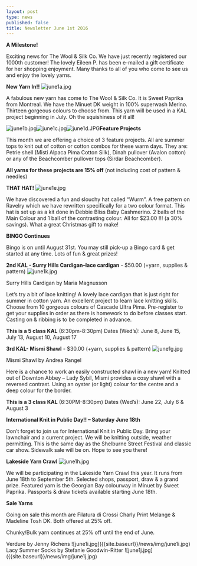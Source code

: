 ```yaml
---
layout: post
type: news
published: false
title: Newsletter June 1st 2016
---
```

**A Milestone!**

Exciting news for The Wool & Silk Co.  We have just recently registered our 1000th customer!   The lovely Eileen P. has been e-mailed a gift certificate for her shopping enjoyment.  Many thanks to all of you who come to see us and enjoy the lovely yarns.
 
**New Yarn In!!**
![june1a.jpg]({{site.baseurl}}/news/img/june1a.jpg)

A fabulous new yarn has come to The Wool & Silk Co.  It is Sweet Paprika from Montreal.  We have the Minuet DK weight in 100% superwash Merino.  Thirteen gorgeous colours to choose from.  This yarn will be used in a KAL project beginning in July.  Oh the squishiness of it all!
 
 
**Feature Projects**
<span style="float:left">![june1b.jpg]({{site.baseurl}}/news/img/june1b.jpg)</span>
<span style="float:left">![june1c.jpg]({{site.baseurl}}/news/img/june1c.jpg)</span>
<span style="float:left">![june1d.JPG]({{site.baseurl}}/news/img/june1d.JPG)</span>
<div class="clearfix"></div>

This month we are offering a choice of 3 feature projects. All are summer tops to knit out of cotton or cotton combos for these warm days.  They are: 
Petrie shell (Misti Alpaca Pima Cotton Silk), Dinah pullover (Avalon cotton) or any of the Beachcomber pullover tops (Sirdar Beachcomber). 
  

**All yarns for these projects are 15% off** (not including cost of pattern & needles)


**THAT HAT!**
![june1e.jpg]({{site.baseurl}}/news/img/june1e.jpg)

We have discovered a fun and slouchy hat called “Wurm”.  A free pattern on Ravelry which we have rewritten specifically for a two colour format.  This hat
is set up as a kit done in Debbie Bliss Baby Cashmerino. 2 balls of the Main Colour and 1 ball of the contrasting colour.  All for $23.00 !!!  (a 30% savings). What a great Christmas gift to make!
 
**BINGO Continues**

Bingo is on until August 31st. You may still pick-up a Bingo card & get started at
any time. Lots of fun & great prizes!
 
 
**2nd KAL - Surry Hills Cardigan–lace cardigan** - $50.00 (+yarn, supplies & pattern)
![june1k.jpg]({{site.baseurl}}/news/img/june1k.jpg)

Surry Hills Cardigan  by Maria Magnusson

Let’s try a bit of lace knitting!  A lovely lace cardigan that is just right for summer in cotton yarn.  An excellent project to learn lace knitting skills.  Choose from 10 gorgeous colours of Cascade Ultra Pima.  Pre-register to get your supplies in order as there is homework to do before classes start.  Casting on & ribbing is to be completed in advance.

**This is a 5 class KAL** (6:30pm-8:30pm)
Dates (Wed’s): June 8, June 15, July 13, August 10, August 17    
 
**3rd  KAL- Mismi Shawl** - $30.00 (+yarn, supplies & pattern)
![june1g.jpg]({{site.baseurl}}/news/img/june1g.jpg)

Mismi Shawl  by Andrea Rangel

Here is a chance to work an easily constructed shawl in a new yarn!  Knitted out of  Downton Abbey – Lady Sybil, Mismi provides a cosy shawl with a reversed contrast.  Using an oyster (or light) colour for the centre and a deep colour for the border.

**This is a 3 class KAL** (6:30PM-8:30pm)
Dates (Wed’s): June 22, July 6 & August 3    


**International Knit in Public Day!! – Saturday June 18th**

Don’t forget to join us for International Knit in Public Day. Bring your lawnchair and a current project. We will be knitting outside, weather permitting. This is the same day as the Shelburne Street Festival and classic car show. Sidewalk sale will be on. Hope to see you there!
 
**Lakeside Yarn Crawl**
![june1h.jpg]({{site.baseurl}}/news/img/june1h.jpg)

We will be participating in the Lakeside Yarn Crawl this year. It runs from June 18th to September 5th.  Selected shops, passport, draw & a grand prize.  Featured yarn is the Georgian Bay colourway in Minuet by Sweet Paprika.  Passports & draw tickets available starting June 18th.
 
**Sale Yarns**

Going on sale this month are Filatura di Crossi Charly Print Melange & Madeline Tosh DK. Both offered at 25% off.

Chunky/Bulk yarn continues at 25% off until the end of June.

<span style="float:left">
Verdure by Jenny Richens
![june1i.jpg]({{site.baseurl}}/news/img/june1i.jpg)
</span>
<span style="float:left">
Lacy Summer Socks by Stefanie Goodwin-Ritter    
![june1j.jpg]({{site.baseurl}}/news/img/june1j.jpg)
</span>
<div class="clearfix"></div>